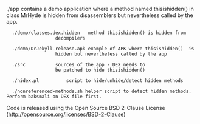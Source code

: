 
./app contains a demo application where a method named thisishidden() in class MrHyde is hidden from disassemblers but nevertheless called by the app.

      ./demo/classes.dex.hidden	  method thisishidden() is hidden from 
      				  decompilers

      ./demo/DrJekyll-release.apk example of APK where thisishidden()  is
      				  hidden but nevertheless called by the app

      ./src			  sources of the app - DEX needs to
      				  be patched to hide thisishidden()

      ./hidex.pl		  script to hide/unhide/detect hidden methods				 

      ./nonreferenced-methods.sh helper script to detect hidden methods. Perform baksmali on DEX file first.


Code is released using the Open Source BSD 2-Clause License (http://opensource.org/licenses/BSD-2-Clause)
